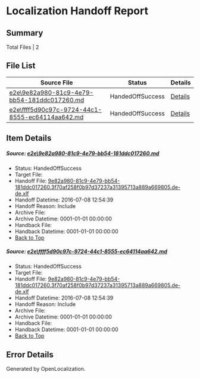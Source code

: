 # <a name='report-top'></a> Localization Handoff Report

## Summary
 Total Files | 2

## File List
 Source File | Status | Details 
 ----------- | ------ | ------- 
 [e2e\9e82a980-81c9-4e79-bb54-181ddc017260.md](https://github.com/OpenLocalizationTestOrg/oltest/blob/53e6ef96c73aff63a63aff33457d5ec56327bedb/e2e/9e82a980-81c9-4e79-bb54-181ddc017260.md) | HandedOffSuccess | [Details](#a66b08abd2394178b0810a2c748d64ea850bc3af1)
 [e2e\ffff5d90c97c-9724-44c1-8555-ec64114aa642.md](https://github.com/OpenLocalizationTestOrg/oltest/blob/53e6ef96c73aff63a63aff33457d5ec56327bedb/e2e/ffff5d90c97c-9724-44c1-8555-ec64114aa642.md) | HandedOffSuccess | [Details](#a66b08abd2394178b0810a2c748d64ea850bc3af2)

## Item Details
##### <a name='a66b08abd2394178b0810a2c748d64ea850bc3af1'></a> Source: [e2e\9e82a980-81c9-4e79-bb54-181ddc017260.md](https://github.com/OpenLocalizationTestOrg/oltest/blob/53e6ef96c73aff63a63aff33457d5ec56327bedb/e2e/9e82a980-81c9-4e79-bb54-181ddc017260.md)
* Status: HandedOffSuccess
* Target File: 
* Handoff File: [9e82a980-81c9-4e79-bb54-181ddc017260.3f70af258f0b97d37237a31395713a889a669805.de-de.xlf](https://github.com/OpenLocalizationTestOrg/olhandoff-e2e/blob/e113327c91a4c2cc6ff953c7ca0cc3a40f642d3e/ol-handoff/OpenLocalizationTestOrg/oltest-dede-fly/ci/ht/9e82a980-81c9-4e79-bb54-181ddc017260.3f70af258f0b97d37237a31395713a889a669805.de-de.xlf)
* Handoff Datetime: 2016-07-08 12:54:39
* Handoff Reason: Include
* Archive File: 
* Archive Datetime: 0001-01-01 00:00:00
* Handback File: 
* Handback Datetime: 0001-01-01 00:00:00
* [Back to Top](#report-top)

##### <a name='a66b08abd2394178b0810a2c748d64ea850bc3af2'></a> Source: [e2e\ffff5d90c97c-9724-44c1-8555-ec64114aa642.md](https://github.com/OpenLocalizationTestOrg/oltest/blob/53e6ef96c73aff63a63aff33457d5ec56327bedb/e2e/ffff5d90c97c-9724-44c1-8555-ec64114aa642.md)
* Status: HandedOffSuccess
* Target File: 
* Handoff File: [9e82a980-81c9-4e79-bb54-181ddc017260.3f70af258f0b97d37237a31395713a889a669805.de-de.xlf](https://github.com/OpenLocalizationTestOrg/olhandoff-e2e/blob/e113327c91a4c2cc6ff953c7ca0cc3a40f642d3e/ol-handoff/OpenLocalizationTestOrg/oltest-dede-fly/ci/ht/9e82a980-81c9-4e79-bb54-181ddc017260.3f70af258f0b97d37237a31395713a889a669805.de-de.xlf)
* Handoff Datetime: 2016-07-08 12:54:39
* Handoff Reason: Include
* Archive File: 
* Archive Datetime: 0001-01-01 00:00:00
* Handback File: 
* Handback Datetime: 0001-01-01 00:00:00
* [Back to Top](#report-top)


## Error Details

Generated by OpenLocalization.
